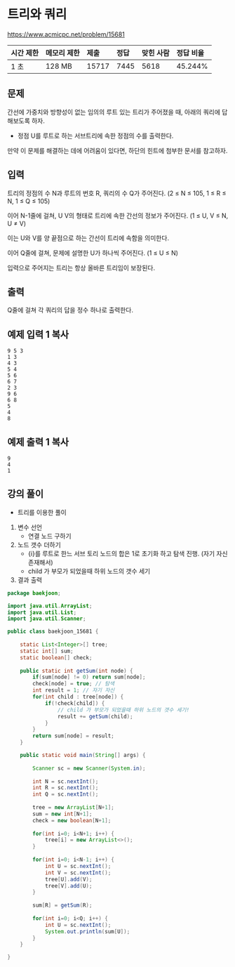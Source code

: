 # 트리와 쿼리

https://www.acmicpc.net/problem/15681 

| 시간 제한 | 메모리 제한 | 제출  | 정답 | 맞힌 사람 | 정답 비율 |
| :-------- | :---------- | :---- | :--- | :-------- | :-------- |
| 1 초      | 128 MB      | 15717 | 7445 | 5618      | 45.244%   |

## 문제

간선에 가중치와 방향성이 없는 임의의 루트 있는 트리가 주어졌을 때, 아래의 쿼리에 답해보도록 하자.

- 정점 U를 루트로 하는 서브트리에 속한 정점의 수를 출력한다.

만약 이 문제를 해결하는 데에 어려움이 있다면, 하단의 힌트에 첨부한 문서를 참고하자.

## 입력

트리의 정점의 수 N과 루트의 번호 R, 쿼리의 수 Q가 주어진다. (2 ≤ N ≤ 105, 1 ≤ R ≤ N, 1 ≤ Q ≤ 105)

이어 N-1줄에 걸쳐, U V의 형태로 트리에 속한 간선의 정보가 주어진다. (1 ≤ U, V ≤ N, U ≠ V)

이는 U와 V를 양 끝점으로 하는 간선이 트리에 속함을 의미한다.

이어 Q줄에 걸쳐, 문제에 설명한 U가 하나씩 주어진다. (1 ≤ U ≤ N)

입력으로 주어지는 트리는 항상 올바른 트리임이 보장된다.

## 출력

Q줄에 걸쳐 각 쿼리의 답을 정수 하나로 출력한다.

## 예제 입력 1 복사

```
9 5 3
1 3
4 3
5 4
5 6
6 7
2 3
9 6
6 8
5
4
8
```

## 예제 출력 1 복사

```
9
4
1
```



## 강의 풀이

* 트리를 이용한 풀이

1. 변수 선언
   * 연결 노드 구하기
2. 노드 갯수 더하기
   * {i}를 루트로 한느 서브 토리 노드의 합은 1로 초기화 하고 탐색 진행. (자기 자신 존재해서)
   * child 가 부모가 되었을때 하위 노드의 갯수 세기
3. 결과 출력

```java
package baekjoon;

import java.util.ArrayList;
import java.util.List;
import java.util.Scanner;

public class baekjoon_15681 {
	
	static List<Integer>[] tree;
	static int[] sum;
	static boolean[] check;
	
	public static int getSum(int node) {
		if(sum[node] != 0) return sum[node];
		check[node] = true; // 탐색
		int result = 1; // 자기 자신
		for(int child : tree[node]) {
			if(!check[child]) {
				// child 가 부모가 되었을때 하위 노드의 갯수 세기!
				result += getSum(child); 
			}
		}
		return sum[node] = result; 
	}

	public static void main(String[] args) {
		
		Scanner sc = new Scanner(System.in);
		
		int N = sc.nextInt();
		int R = sc.nextInt();
		int Q = sc.nextInt();
		
		tree = new ArrayList[N+1];
		sum = new int[N+1];
		check = new boolean[N+1];
		
		for(int i=0; i<N+1; i++) {
			tree[i] = new ArrayList<>();
		}
		
		for(int i=0; i<N-1; i++) {
			int U = sc.nextInt();
			int V = sc.nextInt();
			tree[U].add(V);
			tree[V].add(U);
		}
		
		sum[R] = getSum(R);
		
		for(int i=0; i<Q; i++) {
			int U = sc.nextInt();
			System.out.println(sum[U]);
		}
	}

}
```

